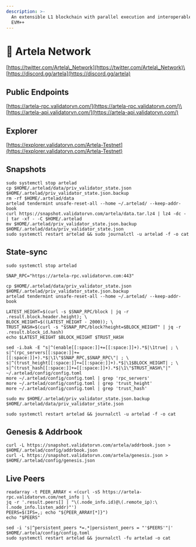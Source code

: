 ```yaml
---
description: >-
  An extensible L1 blockchain with parallel execution and interoperable VMs.
  EVM++
---
```


# 🧊 Artela Network

[https://twitter.com/Artela\_Network](https://twitter.com/Artela\_Network)\
[https://discord.gg/artela](https://discord.gg/artela)

## Public Endpoints

[https://artela-rpc.validatorvn.com/](https://artela-rpc.validatorvn.com/)\
[https://artela-api.validatorvn.com/](https://artela-api.validatorvn.com/)

## Explorer

[https://explorer.validatorvn.com/Artela-Testnet](https://explorer.validatorvn.com/Artela-Testnet)

## Snapshots

```
sudo systemctl stop artelad
cp $HOME/.artelad/data/priv_validator_state.json $HOME/.artelad/priv_validator_state.json.backup
rm -rf $HOME/.artelad/data
artelad tendermint unsafe-reset-all --home ~/.artelad/ --keep-addr-book
curl https://snapshot.validatorvn.com/artela/data.tar.lz4 | lz4 -dc - | tar -xf - -C $HOME/.artelad
mv $HOME/.artelad/priv_validator_state.json.backup $HOME/.artelad/data/priv_validator_state.json
sudo systemctl restart artelad && sudo journalctl -u artelad -f -o cat

```

## State-sync

```
sudo systemctl stop artelad

SNAP_RPC="https://artela-rpc.validatorvn.com:443"

cp $HOME/.artelad/data/priv_validator_state.json $HOME/.artelad/priv_validator_state.json.backup
artelad tendermint unsafe-reset-all --home ~/.artelad/ --keep-addr-book

LATEST_HEIGHT=$(curl -s $SNAP_RPC/block | jq -r .result.block.header.height); \
BLOCK_HEIGHT=$((LATEST_HEIGHT - 2000)); \
TRUST_HASH=$(curl -s "$SNAP_RPC/block?height=$BLOCK_HEIGHT" | jq -r .result.block_id.hash)
echo $LATEST_HEIGHT $BLOCK_HEIGHT $TRUST_HASH

sed -i.bak -E "s|^(enable[[:space:]]+=[[:space:]]+).*$|\1true| ; \
s|^(rpc_servers[[:space:]]+=[[:space:]]+).*$|\1\"$SNAP_RPC,$SNAP_RPC\"| ; \
s|^(trust_height[[:space:]]+=[[:space:]]+).*$|\1$BLOCK_HEIGHT| ; \
s|^(trust_hash[[:space:]]+=[[:space:]]+).*$|\1\"$TRUST_HASH\"|" ~/.artelad/config/config.toml
more ~/.artelad/config/config.toml | grep 'rpc_servers'
more ~/.artelad/config/config.toml | grep 'trust_height'
more ~/.artelad/config/config.toml | grep 'trust_hash'

sudo mv $HOME/.artelad/priv_validator_state.json.backup $HOME/.artelad/data/priv_validator_state.json

sudo systemctl restart artelad && journalctl -u artelad -f -o cat

```

## Genesis & Addrbook

```
curl -L https://snapshot.validatorvn.com/artela/addrbook.json > $HOME/.artelad/config/addrbook.json
curl -L https://snapshot.validatorvn.com/artela/genesis.json > $HOME/.artelad/config/genesis.json
```

## Live Peers

```
readarray -t PEER_ARRAY < <(curl -sS https://artela-rpc.validatorvn.com/net_info | \
jq -r '.result.peers[] | "\(.node_info.id)@\(.remote_ip):\(.node_info.listen_addr)"')
PEERS=$(IFS=,; echo "${PEER_ARRAY[*]}")
echo "$PEERS"
```

```
sed -i 's|^persistent_peers *=.*|persistent_peers = "'$PEERS'"|' $HOME/.artela/config/config.toml
sudo systemctl restart artelad && journalctl -fu artelad -o cat
```
